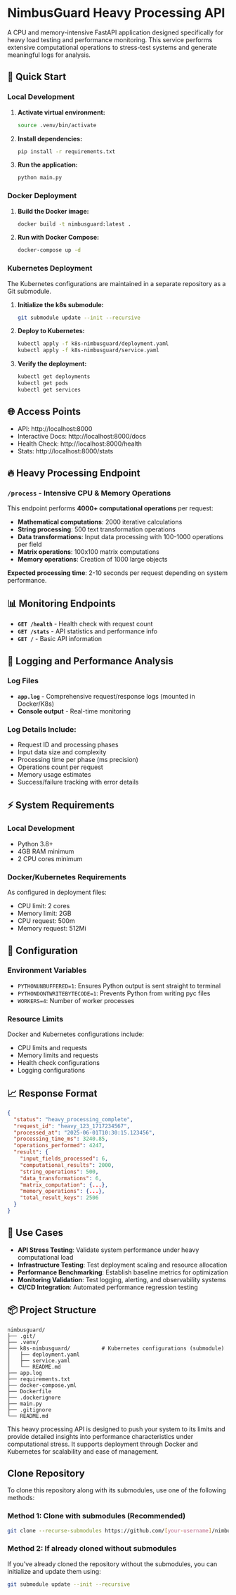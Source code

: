 # NimbusGuard Heavy Processing API

A CPU and memory-intensive FastAPI application designed specifically for heavy load testing and performance monitoring. This service performs extensive computational operations to stress-test systems and generate meaningful logs for analysis.

## 🚀 Quick Start

### Local Development

1. **Activate virtual environment:**
   ```bash
   source .venv/bin/activate
   ```

2. **Install dependencies:**
   ```bash
   pip install -r requirements.txt
   ```

3. **Run the application:**
   ```bash
   python main.py
   ```

### Docker Deployment

1. **Build the Docker image:**
   ```bash
   docker build -t nimbusguard:latest .
   ```

2. **Run with Docker Compose:**
   ```bash
   docker-compose up -d
   ```

### Kubernetes Deployment

The Kubernetes configurations are maintained in a separate repository as a Git submodule.

1. **Initialize the k8s submodule:**
   ```bash
   git submodule update --init --recursive
   ```

2. **Deploy to Kubernetes:**
   ```bash
   kubectl apply -f k8s-nimbusguard/deployment.yaml
   kubectl apply -f k8s-nimbusguard/service.yaml
   ```

3. **Verify the deployment:**
   ```bash
   kubectl get deployments
   kubectl get pods
   kubectl get services
   ```

## 🌐 Access Points

- API: http://localhost:8000
- Interactive Docs: http://localhost:8000/docs
- Health Check: http://localhost:8000/health
- Stats: http://localhost:8000/stats

## 🔥 Heavy Processing Endpoint

### `/process` - Intensive CPU & Memory Operations

This endpoint performs **4000+ computational operations** per request:

- **Mathematical computations**: 2000 iterative calculations
- **String processing**: 500 text transformation operations  
- **Data transformations**: Input data processing with 100-1000 operations per field
- **Matrix operations**: 100x100 matrix computations
- **Memory operations**: Creation of 1000 large objects

**Expected processing time**: 2-10 seconds per request depending on system performance.

## 📊 Monitoring Endpoints

- **`GET /health`** - Health check with request count
- **`GET /stats`** - API statistics and performance info
- **`GET /`** - Basic API information

## 📝 Logging and Performance Analysis

### Log Files
- **`app.log`** - Comprehensive request/response logs (mounted in Docker/K8s)
- **Console output** - Real-time monitoring

### Log Details Include:
- Request ID and processing phases
- Input data size and complexity
- Processing time per phase (ms precision)
- Operations count per request
- Memory usage estimates
- Success/failure tracking with error details

## ⚡ System Requirements

### Local Development
- Python 3.8+
- 4GB RAM minimum
- 2 CPU cores minimum

### Docker/Kubernetes Requirements
As configured in deployment files:
- CPU limit: 2 cores
- Memory limit: 2GB
- CPU request: 500m
- Memory request: 512Mi

## 🔧 Configuration

### Environment Variables
- `PYTHONUNBUFFERED=1`: Ensures Python output is sent straight to terminal
- `PYTHONDONTWRITEBYTECODE=1`: Prevents Python from writing pyc files
- `WORKERS=4`: Number of worker processes

### Resource Limits
Docker and Kubernetes configurations include:
- CPU limits and requests
- Memory limits and requests
- Health check configurations
- Logging configurations

## 📈 Response Format

```json
{
  "status": "heavy_processing_complete",
  "request_id": "heavy_123_1717234567",
  "processed_at": "2025-06-01T10:30:15.123456",
  "processing_time_ms": 3240.85,
  "operations_performed": 4247,
  "result": {
    "input_fields_processed": 6,
    "computational_results": 2000,
    "string_operations": 500,
    "data_transformations": 6,
    "matrix_computation": {...},
    "memory_operations": {...},
    "total_result_keys": 2506
  }
}
```

## 🎯 Use Cases

- **API Stress Testing**: Validate system performance under heavy computational load
- **Infrastructure Testing**: Test deployment scaling and resource allocation
- **Performance Benchmarking**: Establish baseline metrics for optimization
- **Monitoring Validation**: Test logging, alerting, and observability systems
- **CI/CD Integration**: Automated performance regression testing

## 📦 Project Structure

```
nimbusguard/
├── .git/
├── .venv/
├── k8s-nimbusguard/          # Kubernetes configurations (submodule)
│   ├── deployment.yaml
│   ├── service.yaml
│   └── README.md
├── app.log
├── requirements.txt
├── docker-compose.yml
├── Dockerfile
├── .dockerignore
├── main.py
├── .gitignore
└── README.md
```

This heavy processing API is designed to push your system to its limits and provide detailed insights into performance characteristics under computational stress. It supports deployment through Docker and Kubernetes for scalability and ease of management.

## Clone Repository

To clone this repository along with its submodules, use one of the following methods:

### Method 1: Clone with submodules (Recommended)
```bash
git clone --recurse-submodules https://github.com/[your-username]/nimbusguard.git
```

### Method 2: If already cloned without submodules
If you've already cloned the repository without the submodules, you can initialize and update them using:
```bash
git submodule update --init --recursive
```
